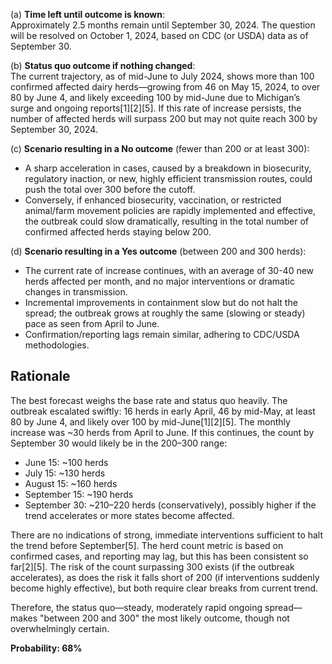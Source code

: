 (a) **Time left until outcome is known**:  
Approximately 2.5 months remain until September 30, 2024. The question will be resolved on October 1, 2024, based on CDC (or USDA) data as of September 30.

(b) **Status quo outcome if nothing changed**:  
The current trajectory, as of mid-June to July 2024, shows more than 100 confirmed affected dairy herds—growing from 46 on May 15, 2024, to over 80 by June 4, and likely exceeding 100 by mid-June due to Michigan’s surge and ongoing reports[1][2][5]. If this rate of increase persists, the number of affected herds will surpass 200 but may not quite reach 300 by September 30, 2024.

(c) **Scenario resulting in a No outcome** (fewer than 200 or at least 300):  
- A sharp acceleration in cases, caused by a breakdown in biosecurity, regulatory inaction, or new, highly efficient transmission routes, could push the total over 300 before the cutoff.
- Conversely, if enhanced biosecurity, vaccination, or restricted animal/farm movement policies are rapidly implemented and effective, the outbreak could slow dramatically, resulting in the total number of confirmed affected herds staying below 200.

(d) **Scenario resulting in a Yes outcome** (between 200 and 300 herds):  
- The current rate of increase continues, with an average of 30-40 new herds affected per month, and no major interventions or dramatic changes in transmission.
- Incremental improvements in containment slow but do not halt the spread; the outbreak grows at roughly the same (slowing or steady) pace as seen from April to June.
- Confirmation/reporting lags remain similar, adhering to CDC/USDA methodologies.

## Rationale

The best forecast weighs the base rate and status quo heavily. The outbreak escalated swiftly: 16 herds in early April, 46 by mid-May, at least 80 by June 4, and likely over 100 by mid-June[1][2][5]. The monthly increase was ~30 herds from April to June. If this continues, the count by September 30 would likely be in the 200–300 range:

- June 15: ~100 herds
- July 15: ~130 herds
- August 15: ~160 herds
- September 15: ~190 herds
- September 30: ~210–220 herds (conservatively), possibly higher if the trend accelerates or more states become affected.

There are no indications of strong, immediate interventions sufficient to halt the trend before September[5]. The herd count metric is based on confirmed cases, and reporting may lag, but this has been consistent so far[2][5]. The risk of the count surpassing 300 exists (if the outbreak accelerates), as does the risk it falls short of 200 (if interventions suddenly become highly effective), but both require clear breaks from current trend.

Therefore, the status quo—steady, moderately rapid ongoing spread—makes "between 200 and 300" the most likely outcome, though not overwhelmingly certain.

**Probability: 68%**